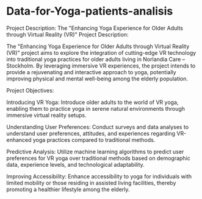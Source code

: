 # Data-for-Yoga-patients-analisis
Project Description:  The "Enhancing Yoga Experience for Older Adults through Virtual Reality (VR)" 
Project Description:

The "Enhancing Yoga Experience for Older Adults through Virtual Reality (VR)" project aims to explore the integration of cutting-edge VR technology into traditional yoga practices for older adults living in Norlandia Care – Stockholm. By leveraging immersive VR experiences, the project intends to provide a rejuvenating and interactive approach to yoga, potentially improving physical and mental well-being among the elderly population.

Project Objectives:

Introducing VR Yoga: Introduce older adults to the world of VR yoga, enabling them to practice yoga in serene natural environments through immersive virtual reality setups.

Understanding User Preferences: Conduct surveys and data analyses to understand user preferences, attitudes, and experiences regarding VR-enhanced yoga practices compared to traditional methods.

Predictive Analysis: Utilize machine learning algorithms to predict user preferences for VR yoga over traditional methods based on demographic data, experience levels, and technological adaptability.

Improving Accessibility: Enhance accessibility to yoga for individuals with limited mobility or those residing in assisted living facilities, thereby promoting a healthier lifestyle among the elderly.
